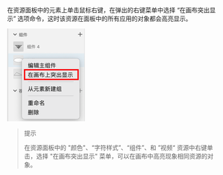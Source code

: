 在资源面板中的元素上单击鼠标右键，在弹出的右键菜单中选择 “在画布突出显示” 选项命令，这时该资源在面板中的所有应用的对象都会高亮显示。

![08](./images/08.png)

>   提示
>
>   在资源面板中的 "颜色"、“字符样式”、“组件”、和 ”视频“ 资源中右键单击，选择 "在画布突出显示" 菜单，可以在画布中高亮现象相同资源的对象。